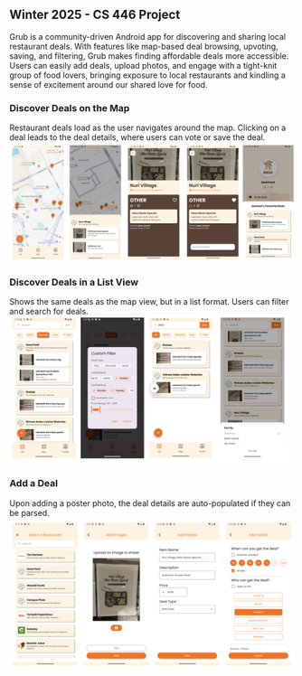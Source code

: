 ## Winter 2025 - CS 446 Project

Grub is a community-driven Android app for discovering and sharing local restaurant deals. With features like map-based deal browsing, upvoting, saving, and filtering, Grub makes finding affordable deals more accessible. Users can easily add deals, upload photos, and engage with a tight-knit group of food lovers, bringing exposure to local restaurants and kindling a sense of excitement around our shared love for food.

### Discover Deals on the Map
Restaurant deals load as the user navigates around the map. Clicking on a deal leads to the deal details, where users can vote or save the deal.
![Map View](screenshots/discoverdeals.png)

### Discover Deals in a List View
Shows the same deals as the map view, but in a list format. Users can filter and search for deals.
![Filter and Search List](screenshots/filterandsearch.png)

### Add a Deal
Upon adding a poster photo, the deal details are auto-populated if they can be parsed.
![Add a Deal](screenshots/adddeal.png)